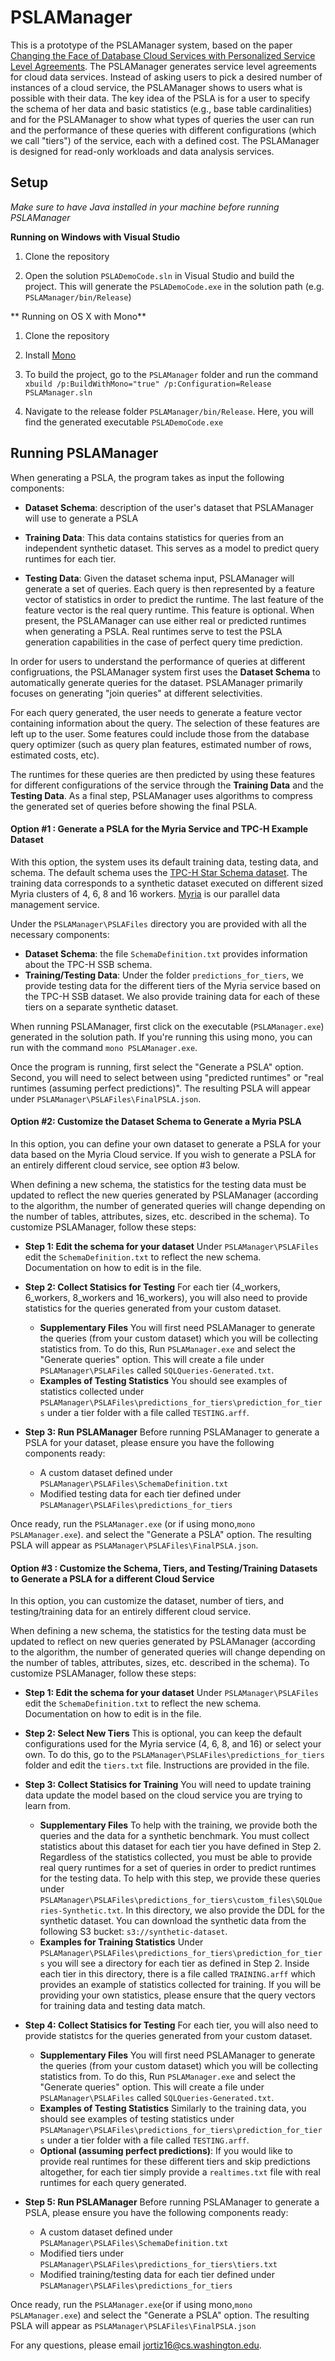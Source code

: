 # PSLAManager 

This is a prototype of the PSLAManager system, based on the paper [Changing the Face of Database Cloud Services with Personalized Service Level Agreements](http://myria.cs.washington.edu/publications/Ortiz_PSLA_CIDR_2015.pdf). The PSLAManager generates service level agreements for cloud data services. Instead of asking users to pick a desired number of instances of a cloud service, the PSLAManager shows to users what is possible with their data. The key idea of the PSLA is for a user to specify the schema of her data and basic statistics (e.g., base table cardinalities) and for the PSLAManager to show what types of queries the user can run and the performance of these queries with different configurations (which we call "tiers") of the service, each with a defined cost. The PSLAManager is designed for read-only workloads and data analysis services.

## Setup
*Make sure to have Java installed in your machine before running PSLAManager*

**Running on Windows with Visual Studio**
1. Clone the repository

2. Open the solution ```PSLADemoCode.sln``` in Visual Studio and build the project. This will generate the ```PSLADemoCode.exe``` in the solution path (e.g. ```PSLAManager/bin/Release```)

** Running on OS X with Mono**
1. Clone the repository

2. Install [Mono](http://www.mono-project.com/)

3. To build the project, go to the ```PSLAManager``` folder and run the command ```xbuild /p:BuildWithMono="true" /p:Configuration=Release PSLAManager.sln```

4. Navigate to the release folder ```PSLAManager/bin/Release```. Here, you will find the generated executable ```PSLADemoCode.exe```


##  Running PSLAManager
When generating a PSLA, the program takes as input the following components:

* **Dataset Schema**: description of the user's dataset that PSLAManager will use to generate a PSLA

* **Training Data**: This data contains statistics for queries from an independent synthetic dataset. This serves as a model to predict query runtimes for each tier.

* **Testing Data**: Given the dataset schema input, PSLAManager will generate a set of queries. Each query is then represented by a feature vector of statistics in order to predict the runtime. The last feature of the feature vector is the real query runtime. This feature is optional. When present, the PSLAManager can use either real or predicted runtimes when generating a PSLA. Real runtimes serve to test the PSLA generation capabilities in the case of perfect query time prediction.

In order for users to understand the performance of queries at different configruations, the PSLAManager system first uses the **Dataset Schema** to automatically generate queries for the dataset. PSLAManager primarily focuses on generating "join queries" at different selectivities. 

For each query generated, the user needs to generate a feature vector containing information about the query. The selection of these features are left up to the user. Some features could include those from the database query optimizer (such as query plan features, estimated number of rows, estimated costs, etc).

The runtimes for these queries are then predicted by using these features for different configurations of  the service through the **Training Data** and the **Testing Data**. As a final step, PSLAManager uses algorithms to compress the generated set of queries before showing the final PSLA. 

#### Option #1 : Generate a PSLA for the Myria Service and TPC-H Example Dataset
With this option, the system uses its default training data, testing data, and schema. The default schema uses the [TPC-H Star Schema dataset](http://www.cs.umb.edu/~poneil/StarSchemaB.PDF). The training data corresponds to a synthetic dataset executed on different sized Myria clusters of 4, 6, 8 and 16 workers. [Myria](http://myria.cs.washington.edu/) is our parallel data management service.

Under the ```PSLAManager\PSLAFiles``` directory you are provided with all the necessary components:
  * **Dataset Schema**: the file ```SchemaDefinition.txt``` provides information about the TPC-H SSB schema. 
  * **Training/Testing Data**: Under the folder ```predictions_for_tiers```, we provide testing data for the different tiers of the Myria service based on the TPC-H SSB dataset. We also provide training data for each of these tiers on a separate synthetic dataset.

When running PSLAManager, first click on the executable (```PSLAManager.exe```) generated in the solution path. If you're running this using mono, you can run with the command ```mono PSLAManager.exe```.

Once the program is running, first select the "Generate a PSLA" option. Second, you will need to select between using "predicted runtimes" or "real runtimes (assuming perfect predictions)". The resulting PSLA will appear under ```PSLAManager\PSLAFiles\FinalPSLA.json```.

#### Option #2: Customize the Dataset Schema to Generate a Myria PSLA
In this option, you can define your own dataset to generate a PSLA for your data based on the Myria Cloud service. If you wish to generate a PSLA for an entirely different cloud service, see option #3 below.

When defining a new schema, the statistics for the testing data must be updated to reflect the new queries generated by PSLAManager (according to the algorithm, the number of generated queries will change depending on the number of tables, attributes, sizes, etc. described in the schema). To customize  PSLAManager, follow these steps:

* **Step 1: Edit the schema for your dataset** Under ```PSLAManager\PSLAFiles``` edit the ```SchemaDefinition.txt``` to reflect the new schema. Documentation on how to edit is in the file.

* **Step 2: Collect Statisics for Testing** For each tier (4_workers, 6_workers, 8_workers and 16_workers), you will also need to provide statistics for the queries generated from your custom dataset.  
    * **Supplementary Files** You will first need PSLAManager to generate the queries (from your custom dataset) which you will be collecting statistics from. To do this, Run ```PSLAManager.exe``` and select the "Generate queries" option. This will create a file under ```PSLAManager\PSLAFiles``` called ```SQLQueries-Generated.txt```.
    *  **Examples of Testing Statistics**  You should see examples of statistics collected under ```PSLAManager\PSLAFiles\predictions_for_tiers\prediction_for_tiers``` under a tier folder with a file called ```TESTING.arff```.
    
* **Step 3: Run PSLAManager** Before running PSLAManager to generate a PSLA for your dataset, please ensure you have the following components ready:
    * A custom dataset defined under ```PSLAManager\PSLAFiles\SchemaDefinition.txt```
    * Modified testing data for each tier defined under ```PSLAManager\PSLAFiles\predictions_for_tiers```

 Once ready, run the ```PSLAManager.exe``` (or if using mono,```mono PSLAManager.exe```). and select the "Generate a PSLA" option. The resulting PSLA will appear as ```PSLAManager\PSLAFiles\FinalPSLA.json```.

#### Option #3 : Customize the Schema, Tiers, and Testing/Training Datasets to Generate a PSLA for a different Cloud Service
In this option, you can customize the dataset, number of tiers, and testing/training data for an entirely different cloud service.

When defining a new schema, the statistics for the testing data must be updated to reflect on new queries generated by PSLAManager (according to the algorithm, the number of generated queries will change depending on the number of tables, attributes, sizes, etc. described in the schema). To customize PSLAManager, follow these steps:

* **Step 1: Edit the schema for your dataset** Under ```PSLAManager\PSLAFiles``` edit the ```SchemaDefinition.txt``` to reflect the new schema. Documentation on how to edit is in the file.

* **Step 2: Select New Tiers** This is optional, you can keep the default configurations used for the Myria service (4, 6, 8, and 16) or select your own. To do this, go to the ```PSLAManager\PSLAFiles\predictions_for_tiers``` folder and edit the ```tiers.txt``` file. Instructions are provided in the file.

* **Step 3: Collect Statisics for Training** You will need to update training data update the model based on the cloud service you are trying to learn from.

    * **Supplementary Files** To help with the training, we provide both the queries and the data for a synthetic benchmark. You must collect statistics about this dataset for each tier you have defined in Step 2. Regardless of the statistics collected, you must be able to provide real query runtimes for a set of queries in order to predict runtimes for the testing data. To help with this step, we provide these queries under ```PSLAManager\PSLAFiles\predictions_for_tiers\custom_files\SQLQueries-Synthetic.txt```. In this directory, we also provide the DDL for the synthetic dataset. You can download the synthetic data from the following S3 bucket: ```s3://synthetic-dataset```. 
    * **Examples for Training Statistics** Under ```PSLAManager\PSLAFiles\predictions_for_tiers\prediction_for_tiers``` you will see a directory for each tier as defined in Step 2. Inside each tier in this directory, there is a file called ```TRAINING.arff``` which provides an example of statistics collected for training. If you will be providing your own statistics, please ensure that the query vectors for training data and testing data match.
    
* **Step 4: Collect Statisics for Testing** For each tier, you will also need to provide statistcs for the queries generated from your custom dataset.  
    
    * **Supplementary Files** You will first need PSLAManager to generate the queries (from your custom dataset) which you will be collecting statistics from. To do this, Run ```PSLAManager.exe``` and select the "Generate queries" option. This will create a file under ```PSLAManager\PSLAFiles``` called ```SQLQueries-Generated.txt```.
    *  **Examples of Testing Statistics**  Similarly to the  training data, you should see examples of testing statistics under ```PSLAManager\PSLAFiles\predictions_for_tiers\prediction_for_tiers``` under a tier folder with a file called ```TESTING.arff```.
    * **Optional (assuming perfect predictions)**:  If you would like to provide real runtimes for these different tiers and skip predictions altogether, for each  tier simply provide a ```realtimes.txt``` file with real runtimes for each query generated.

* **Step 5: Run PSLAManager** Before running PSLAManager to generate a PSLA, please ensure you have the following components ready:
    * A custom dataset defined under ```PSLAManager\PSLAFiles\SchemaDefinition.txt```
    * Modified tiers under ```PSLAManager\PSLAFiles\predictions_for_tiers\tiers.txt```
    * Modified training/testing data for each tier defined under ```PSLAManager\PSLAFiles\predictions_for_tiers```

Once ready, run the ```PSLAManager.exe```(or if using mono,```mono PSLAManager.exe```) and select the "Generate a PSLA" option. The resulting PSLA will appear as ```PSLAManager\PSLAFiles\FinalPSLA.json```

For any questions, please email jortiz16@cs.washington.edu.

